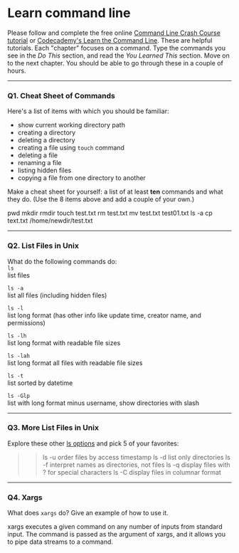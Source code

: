# Learn command line

Please follow and complete the free online [Command Line Crash Course
tutorial](https://web.archive.org/web/20160708171659/http://cli.learncodethehardway.org/book/) or [Codecademy's Learn the Command Line](https://www.codecademy.com/learn/learn-the-command-line). These are helpful tutorials. Each "chapter" focuses on a command. Type the commands you see in the _Do This_ section, and read the _You Learned This_ section. Move on to the next chapter. You should be able to go through these in a couple of hours.

---

### Q1.  Cheat Sheet of Commands  

Here's a list of items with which you should be familiar:  
* show current working directory path
* creating a directory
* deleting a directory
* creating a file using `touch` command
* deleting a file
* renaming a file
* listing hidden files
* copying a file from one directory to another

Make a cheat sheet for yourself: a list of at least **ten** commands and what they do.  (Use the 8 items above and add a couple of your own.)  

pwd
mkdir
rmdir
touch test.txt
rm test.txt
mv test.txt test01.txt
ls -a
cp text.txt /home/newdir/test.txt

---

### Q2.  List Files in Unix   

What do the following commands do:  
`ls`  
list files

`ls -a`  
list all files (including hidden files)

`ls -l`  
list long format (has other info like update time, creator name, and permissions)

`ls -lh`  
list long format with readable file sizes

`ls -lah`  
list long format all files with readable file sizes

`ls -t`  
list sorted by datetime

`ls -Glp`  
list with long format minus username, show directories with slash 

---

### Q3.  More List Files in Unix  

Explore these other [ls options](http://www.techonthenet.com/unix/basic/ls.php) and pick 5 of your favorites:

> > ls -u order files by access timestamp
> > ls -d list only directories
> > ls -f interpret names as directories, not files
> > ls -q display files with ? for special characters
> > ls -C display files in columnar format

---

### Q4.  Xargs   

What does `xargs` do? Give an example of how to use it.

xargs executes a given command on any number of inputs from standard input. The command is passed as the argument of xargs, and it allows you to pipe data streams to a command.

 

